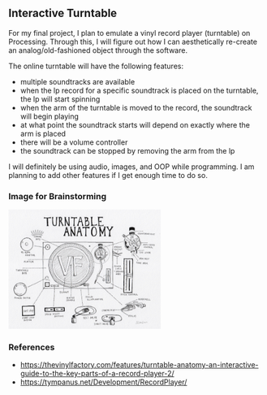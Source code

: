## Interactive Turntable

For my final project, I plan to emulate a vinyl record player (turntable) on Processing. Through this, I will figure out how I can aesthetically re-create an analog/old-fashioned object through the software. 

The online turntable will have the following features:
- multiple soundtracks are available
- when the lp record for a specific soundtrack is placed on the turntable, the lp will start spinning
- when the arm of the turntable is moved to the record, the soundtrack will begin playing
- at what point the soundtrack starts will depend on exactly where the arm is placed
- there will be a volume controller
- the soundtrack can be stopped by removing the arm from the lp

I will definitely be using audio, images, and OOP while programming. I am planning to add other features if I get enough time to do so. 

### Image for Brainstorming
<img src="./turntable_anatomy.jpg" width="300"> 

### References
- https://thevinylfactory.com/features/turntable-anatomy-an-interactive-guide-to-the-key-parts-of-a-record-player-2/
- https://tympanus.net/Development/RecordPlayer/
